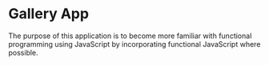 # Gallery App

The purpose of this application is to become more familiar with functional programming using JavaScript by incorporating functional JavaScript where possible.